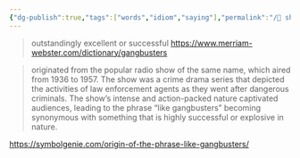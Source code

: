 ```yaml
---
{"dg-publish":true,"tags":["words","idiom","saying"],"permalink":"/🚿 shower thoughts/idioms/Gangbusters/","dgPassFrontmatter":true}
---
```


> outstandingly excellent or successful
https://www.merriam-webster.com/dictionary/gangbusters

> originated from the popular radio show of the same name, which aired from 1936 to 1957. The show was a crime drama series that depicted the activities of law enforcement agents as they went after dangerous criminals. The show’s intense and action-packed nature captivated audiences, leading to the phrase “like gangbusters” becoming synonymous with something that is highly successful or explosive in nature.

https://symbolgenie.com/origin-of-the-phrase-like-gangbusters/